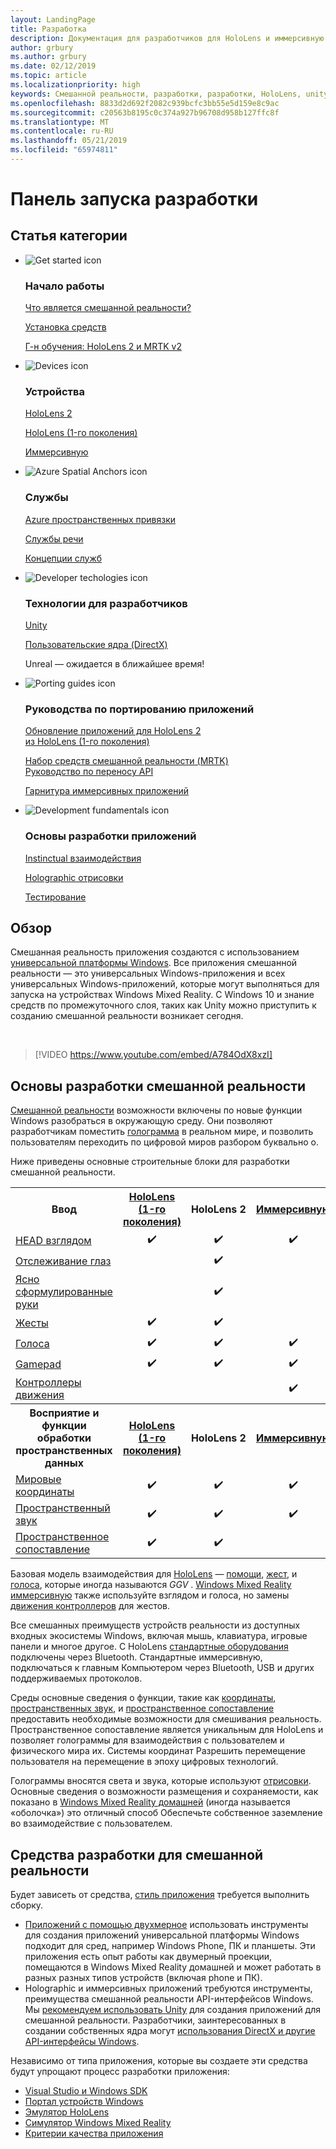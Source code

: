 ```yaml
---
layout: LandingPage
title: Разработка
description: Документация для разработчиков для HoloLens и иммерсивную смешанной реальности.
author: grbury
ms.author: grbury
ms.date: 02/12/2019
ms.topic: article
ms.localizationpriority: high
keywords: Смешанной реальности, разработки, разработки, HoloLens, unity, directx
ms.openlocfilehash: 8833d2d692f2082c939bcfc3bb55e5d159e8c9ac
ms.sourcegitcommit: c20563b8195c0c374a927b96708d958b127ffc8f
ms.translationtype: MT
ms.contentlocale: ru-RU
ms.lasthandoff: 05/21/2019
ms.locfileid: "65974811"
---
```

# <a name="development-launchpad"></a>Панель запуска разработки

## <a name="article-categories"></a>Статья категории


<ul class="panelContent cardsF">
    <li>
        <div class="cardSize">
            <div class="cardPadding">
                <div class="card">
                    <div class="cardImageOuter">
                        <div class="cardImage">
                            <img src="images/GetStartedIcon.png" alt="Get started icon">
                        </div>
                    </div>
                    <div class="cardText">
                        <h3>Начало работы</h3>
                        <p>
                            <a href="mixed-reality.md">Что является смешанной реальности?</a>
                        </p>
                        <p>
                            <a href="install-the-tools.md">Установка средств</a>
                        </p>
                        <p>
                            <a href="mrlearning-base-ch1.md">Г-н обучения: HoloLens 2 и MRTK v2</a>
                        </p>
                    </div>
                </div>
            </div>
        </div>
    </li>
        <li>
        <div class="cardSize">
            <div class="cardPadding">
                <div class="card">
                    <div class="cardImageOuter">
                        <div class="cardImage">
                            <img src="images/HoloLens_Icon_120x130.png" alt="Devices icon">
                        </div>
                    </div>
                    <div class="cardText">
                        <h3>Устройства</h3>
                          <p>
                            <a href="https://www.microsoft.com/hololens/hardware" target="_blank">HoloLens 2</a>
                        </p>
                        <p>
                            <a href="hololens-hardware-details.md">HoloLens (1-го поколения)</a>
                        </p>
                        <p>
                            <a href="immersive-headset-hardware-details.md">Иммерсивную</a>
                        </p>
                    </div>
                </div>
            </div>
        </div>
    </li>
    <li>
        <div class="cardSize">
            <div class="cardPadding">
                <div class="card">
                    <div class="cardImageOuter">
                        <div class="cardImage">
                            <img src="images/AzureSpatialAnchors_Icon_120x130.png" alt="Azure Spatial Anchors icon">
                        </div>
                    </div>
                    <div class="cardText">
                        <h3>Службы</h3>
                        <p>
                            <a href="https://docs.microsoft.com/azure/spatial-anchors" target="_blank">Azure пространственных привязки</a>
                        </p>
                        <p>
                            <a href="https://docs.microsoft.com/azure/cognitive-services/speech-service/" target="_blank">Службы речи</a>
                        </p>
                        <p>
                            <a href="https://docs.microsoft.com/azure/cognitive-services/computer-vision/" target="_blank">Концепции служб</a>
                        </p>
                    </div>
                </div>
            </div>
        </div>
    </li>
    <li>
        <div class="cardSize">
            <div class="cardPadding">
                <div class="card">
                    <div class="cardImageOuter">
                        <div class="cardImage">
                            <img src="images/Unity_Icon_120x130.png" alt="Developer techologies icon">
                        </div>
                    </div>
                    <div class="cardText">
                        <h3>Технологии для разработчиков</h3>
                        <p>
                            <a href="unity-development-overview.md">Unity</a>
                        </p>
                        <p>
                            <a href="directx-development-overview.md">Пользовательские ядра (DirectX)</a>
                        </p>
                        <p>
Unreal — ожидается в ближайшее время!
                        </p>                
                    </div>
                </div>
            </div>
        </div>
    </li>
    <li>
        <div class="cardSize">
            <div class="cardPadding">
                <div class="card">
                    <div class="cardImageOuter">
                        <div class="cardImage">
                            <img src="images/PortingGuides-icon_120x130.png" alt="Porting guides icon">
                        </div>
                    </div>
                    <div class="cardText">
                        <h3>Руководства по портированию приложений</h3>
                        <p>
                            <a href="mrtk-porting-guide.md">Обновление приложений для HoloLens 2<br>из HoloLens (1-го поколения)</a>
                        </p>
                        <p>
                            <a href="https://microsoft.github.io/MixedRealityToolkit-Unity/Documentation/HTKToMRTKPortingGuide.html">Набор средств смешанной реальности (MRTK)<br>Руководство по переносу API</a>
                        </p>
                        <p>
                            <a href="porting-guides.md">Гарнитура иммерсивных приложений</a>
                        </p>
                    </div>
                </div>
            </div>
        </div>
    </li>
    <li>
        <div class="cardSize">
            <div class="cardPadding">
                <div class="card">
                    <div class="cardImageOuter">
                        <div class="cardImage">
                            <img src="images/App_patterns_Icon_120x130.png" alt="Development fundamentals icon">
                        </div>
                    </div>
                    <div class="cardText">
                        <h3>Основы разработки приложений</h3>
                        <p>
                            <a href="Interaction-fundamentals.md">Instinctual взаимодействия</a>
                        </p>
                        <p>
                            <a href="rendering.md">Holographic отрисовки</a>
                        </p>
                         <p>
                            <a href="testing-your-app-on-hololens.md">Тестирование</a>
                        </p>                    
                    </div>
                </div>
            </div>
        </div>
    </li>    
</ul>

## <a name="overview"></a>Обзор

Смешанная реальность приложения создаются с использованием [универсальной платформы Windows](https://dev.windows.com/getstarted). Все приложения смешанной реальности — это универсальных Windows-приложения и всех универсальных Windows-приложений, которые могут выполняться для запуска на устройствах Windows Mixed Reality. С Windows 10 и знание средств по промежуточного слоя, таких как Unity можно приступить к созданию смешанной реальности возникает сегодня.

<br>

>[!VIDEO https://www.youtube.com/embed/A784OdX8xzI]

## <a name="basics-of-mixed-reality-development"></a>Основы разработки смешанной реальности

[Смешанной реальности](mixed-reality.md) возможности включены по новые функции Windows разобраться в окружающую среду. Они позволяют разработчикам поместить [голограмма](hologram.md) в реальном мире, и позволить пользователям переходить по цифровой миров разбором буквально о. 

Ниже приведены основные строительные блоки для разработки смешанной реальности.

<table>
<tr>
<th style="width:175px">Ввод</th><th style="width:125px; text-align: center;"><a href="hololens-hardware-details.md">HoloLens (1-го поколения)</a></th><th style="width:125px; text-align: center;">HoloLens 2</a></th><th style="width:125px; text-align: center;"> <a href="immersive-headset-hardware-details.md">Иммерсивную</a></th>
</tr><tr>
<td> <a href="gaze.md">HEAD взглядом</a></td><td style="text-align: center;">✔️</td><td style="text-align: center;">✔️</td><td style="text-align: center;">✔️</td>
</tr><tr>
<td> <a href="gaze.md">Отслеживание глаз</a></td><td></td><td style="text-align: center;">✔️</td><td></td>
</tr><tr>
 <td> <a href="gestures.md">Ясно сформулированные руки</a></td><td></td><td style="text-align: center;">✔️</td><td></td>
</tr><tr>
<td> <a href="gestures.md">Жесты</a></td><td style="text-align: center;">✔️</td><td style="text-align: center;">✔️</td><td></td>
</tr><tr>
<td> <a href="voice-input.md">Голоса</a></td><td style="text-align: center;">✔️</td><td style="text-align: center;">✔️</td><td style="text-align: center;">✔️</td>
</tr><tr>
<td> <a href="hardware-accessories.md">Gamepad</a></td><td style="text-align: center;">✔️</td><td style="text-align: center;">✔️</td><td style="text-align: center;">✔️</td>
</tr><tr>
<td> <a href="motion-controllers.md">Контроллеры движения</a></td><td></td><td></td><td style="text-align: center;">✔️</td>
</tr><tr>
<th style="width:175px">Восприятие и функции обработки пространственных данных</th><th style="width:125px; text-align: center;"><a href="hololens-hardware-details.md">HoloLens (1-го поколения)</a></th><th style="width:125px; text-align: center;">HoloLens 2</a></th><th style="width:125px; text-align: center;"> <a href="immersive-headset-hardware-details.md">Иммерсивную</a></th>
</tr><tr>
<td> <a href="coordinate-systems.md">Мировые координаты</a></td><td style="text-align: center;">✔️</td><td style="text-align: center;">✔️</td><td style="text-align: center;">✔️</td>
</tr><tr>
<td> <a href="spatial-sound.md">Пространственный звук</a></td><td style="text-align: center;">✔️</td><td style="text-align: center;">✔️</td><td style="text-align: center;">✔️</td>
</tr><tr>
<td> <a href="spatial-mapping.md">Пространственное сопоставление</a></td><td style="text-align: center;">✔️</td><td style="text-align: center;">✔️</td><td></td>
</tr>
</table>



Базовая модель взаимодействия для [HoloLens](hololens-hardware-details.md) — [помощи](gaze.md), [жест](gestures.md), и [голоса](voice-input.md), которые иногда называются *GGV* . [Windows Mixed Reality иммерсивную](immersive-headset-hardware-details.md) также используйте взглядом и голоса, но замены [движения контроллеров](motion-controllers.md) для жестов.

Все смешанных преимуществ устройств реальности из доступных входных экосистемы Windows, включая мышь, клавиатура, игровые панели и многое другое. С HoloLens [стандартные оборудования](hardware-accessories.md) подключены через Bluetooth. Стандартные иммерсивную, подключаться к главным Компьютером через Bluetooth, USB и других поддерживаемых протоколов.

Среды основные сведения о функции, такие как [координаты](coordinate-systems.md), [пространственных звук](spatial-sound.md), и [пространственное сопоставление](spatial-mapping.md) предоставить необходимые возможности для смешивания реальность. Пространственное сопоставление является уникальным для HoloLens и позволяет голограммы для взаимодействия с пользователем и физического мира их. Системы координат Разрешить перемещение пользователя на перемещение в эпоху цифровых технологий.

Голограммы вносятся света и звука, которые используют [отрисовки](rendering.md). Основные сведения о возможности размещения и сохраняемости, как показано в [Windows Mixed Reality домашней](navigating-the-windows-mixed-reality-home.md) (иногда называется «оболочка») это отличный способ Обеспечьте собственное заземление во взаимодействие с пользователем.

## <a name="tools-for-developing-for-mixed-reality"></a>Средства разработки для смешанной реальности

Будет зависеть от средства, [стиль приложения](app-views.md) требуется выполнить сборку.
* [Приложений с помощью двухмерное](building-2d-apps.md) использовать инструменты для создания приложений универсальной платформы Windows подходит для сред, например Windows Phone, ПК и планшеты. Эти приложения есть опыт работы как двумерный проекции, помещаются в Windows Mixed Reality домашней и может работать в разных разных типов устройств (включая phone и ПК).
* Holographic и иммерсивных приложений требуются инструменты, преимущества смешанной реальности API-интерфейсов Windows. Мы [рекомендуем использовать Unity](unity-development-overview.md) для создания приложений для смешанной реальности. Разработчики, заинтересованных в создании собственных ядра могут [использования DirectX и другие API-интерфейсы Windows](directx-development-overview.md).

Независимо от типа приложения, которые вы создаете эти средства будут упрощают процесс разработки приложения:
* [Visual Studio и Windows SDK](using-visual-studio.md)
* [Портал устройств Windows](using-the-windows-device-portal.md)
* [Эмулятор HoloLens](using-the-hololens-emulator.md)
* [Симулятор Windows Mixed Reality](using-the-windows-mixed-reality-simulator.md)
* [Критерии качества приложения](app-quality-criteria.md)

